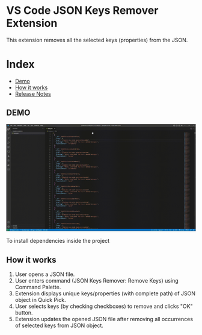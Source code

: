 # VS Code JSON Keys Remover Extension

This extension removes all the selected keys (properties) from the JSON.

# Index

- [Demo](#demo)
- [How it works](#how-it-works)
- [Release Notes](#release-notes)

## DEMO

![Demo](docs/gif/demo.gif)

To install dependencies inside the project

## How it works

1. User opens a JSON file.
2. User enters command (JSON Keys Remover: Remove Keys) using Command Palette.
3. Extension displays unique keys/properties (with complete path) of JSON object in Quick Pick.
4. User selects keys (by checking checkboxes) to remove and clicks "OK" button.
5. Extension updates the opened JSON file after removing all occurrences of selected keys from JSON object.
